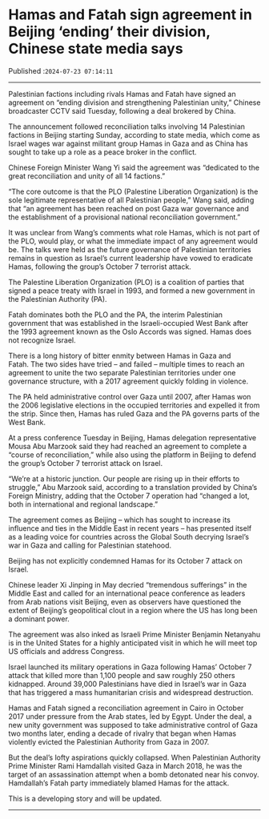 # Hamas and Fatah sign agreement in Beijing ‘ending’ their division, Chinese state media says

Published :`2024-07-23 07:14:11`

---

Palestinian factions including rivals Hamas and Fatah have signed an agreement on “ending division and strengthening Palestinian unity,” Chinese broadcaster CCTV said Tuesday, following a deal brokered by China.

The announcement followed reconciliation talks involving 14 Palestinian factions in Beijing starting Sunday, according to state media, which come as Israel wages war against militant group Hamas in Gaza and as China has sought to take up a role as a peace broker in the conflict.

Chinese Foreign Minister Wang Yi said the agreement was “dedicated to the great reconciliation and unity of all 14 factions.”

“The core outcome is that the PLO (Palestine Liberation Organization) is the sole legitimate representative of all Palestinian people,” Wang said, adding that “an agreement has been reached on post Gaza war governance and the establishment of a provisional national reconciliation government.”

It was unclear from Wang’s comments what role Hamas, which is not part of the PLO, would play, or what the immediate impact of any agreement would be. The talks were held as the future governance of Palestinian territories remains in question as Israel’s current leadership have vowed to eradicate Hamas, following the group’s October 7 terrorist attack.

The Palestine Liberation Organization (PLO) is a coalition of parties that signed a peace treaty with Israel in 1993, and formed a new government in the Palestinian Authority (PA).

Fatah dominates both the PLO and the PA, the interim Palestinian government that was established in the Israeli-occupied West Bank after the 1993 agreement known as the Oslo Accords was signed. Hamas does not recognize Israel.

There is a long history of bitter enmity between Hamas in Gaza and Fatah. The two sides have tried – and failed – multiple times to reach an agreement to unite the two separate Palestinian territories under one governance structure, with a 2017 agreement quickly folding in violence.

The PA held administrative control over Gaza until 2007, after Hamas won the 2006 legislative elections in the occupied territories and expelled it from the strip. Since then, Hamas has ruled Gaza and the PA governs parts of the West Bank.

At a press conference Tuesday in Beijing, Hamas delegation representative Mousa Abu Marzook said they had reached an agreement to complete a “course of reconciliation,” while also using the platform in Beijing to defend the group’s October 7 terrorist attack on Israel.

“We’re at a historic junction. Our people are rising up in their efforts to struggle,” Abu Marzook said, according to a translation provided by China’s Foreign Ministry, adding that the October 7 operation had “changed a lot, both in international and regional landscape.”

The agreement comes as Beijing – which has sought to increase its influence and ties in the Middle East in recent years – has presented itself as a leading voice for countries across the Global South decrying Israel’s war in Gaza and calling for Palestinian statehood.

Beijing has not explicitly condemned Hamas for its October 7 attack on Israel.

Chinese leader Xi Jinping in May decried “tremendous sufferings” in the Middle East and called for an international peace conference as leaders from Arab nations visit Beijing, even as observers have questioned the extent of Beijing’s geopolitical clout in a region where the US has long been a dominant power.

The agreement was also inked as Israeli Prime Minister Benjamin Netanyahu is in the United States for a highly anticipated visit in which he will meet top US officials and address Congress.

Israel launched its military operations in Gaza following Hamas’ October 7 attack that killed more than 1,100 people and saw roughly 250 others kidnapped. Around 39,000 Palestinians have died in Israel’s war in Gaza that has triggered a mass humanitarian crisis and widespread destruction.

Hamas and Fatah signed a reconciliation agreement in Cairo in October 2017 under pressure from the Arab states, led by Egypt. Under the deal, a new unity government was supposed to take administrative control of Gaza two months later, ending a decade of rivalry that began when Hamas violently evicted the Palestinian Authority from Gaza in 2007.

But the deal’s lofty aspirations quickly collapsed. When Palestinian Authority Prime Minister Rami Hamdallah visited Gaza in March 2018, he was the target of an assassination attempt when a bomb detonated near his convoy. Hamdallah’s Fatah party immediately blamed Hamas for the attack.

This is a developing story and will be updated.

---

